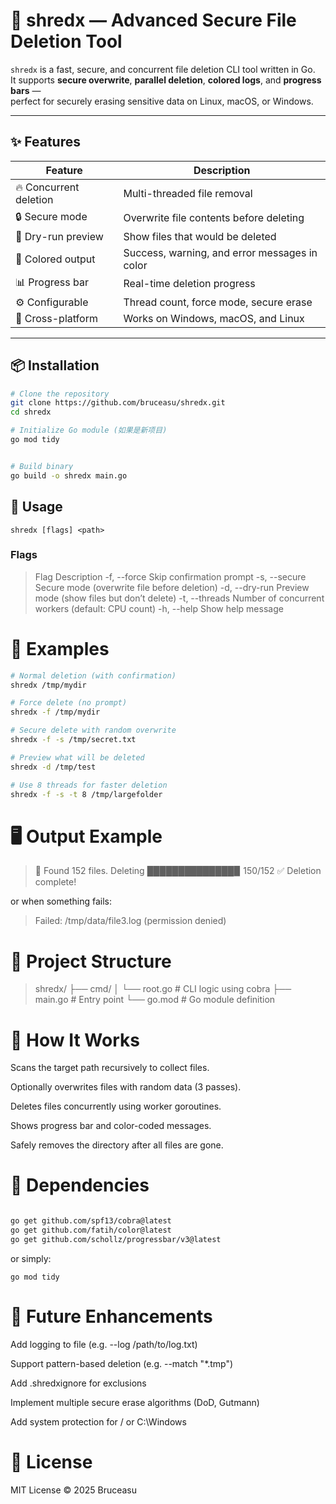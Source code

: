 # 🧹 shredx — Advanced Secure File Deletion Tool

`shredx` is a fast, secure, and concurrent file deletion CLI tool written in Go.  
It supports **secure overwrite**, **parallel deletion**, **colored logs**, and **progress bars** —  
perfect for securely erasing sensitive data on Linux, macOS, or Windows.

---

## ✨ Features

| Feature | Description |
|----------|-------------|
| 🔥 Concurrent deletion | Multi-threaded file removal |
| 🔒 Secure mode | Overwrite file contents before deleting |
| 🧩 Dry-run preview | Show files that would be deleted |
| 🌈 Colored output | Success, warning, and error messages in color |
| 📊 Progress bar | Real-time deletion progress |
| ⚙️ Configurable | Thread count, force mode, secure erase |
| 🧱 Cross-platform | Works on Windows, macOS, and Linux |

---

## 📦 Installation

```bash
# Clone the repository
git clone https://github.com/bruceasu/shredx.git
cd shredx

# Initialize Go module (如果是新项目)
go mod tidy


# Build binary
go build -o shredx main.go
```
## 🧰 Usage
`shredx [flags] <path>`

### Flags
> Flag	Description
> -f, --force	Skip confirmation prompt
> -s, --secure	Secure mode (overwrite file before deletion)
> -d, --dry-run	Preview mode (show files but don’t delete)
> -t, --threads	Number of concurrent workers (default: CPU count)
> -h, --help	Show help message

# 🧪 Examples
```bash
# Normal deletion (with confirmation)
shredx /tmp/mydir

# Force delete (no prompt)
shredx -f /tmp/mydir

# Secure delete with random overwrite
shredx -f -s /tmp/secret.txt

# Preview what will be deleted
shredx -d /tmp/test

# Use 8 threads for faster deletion
shredx -f -s -t 8 /tmp/largefolder

```
# 🖥️ Output Example
> 🧹 Found 152 files.
> Deleting ██████████████▉ 150/152
> ✅ Deletion complete!


or when something fails:

> Failed: /tmp/data/file3.log (permission denied)

# 🧩 Project Structure

> shredx/
> ├── cmd/
> │   └── root.go       # CLI logic using cobra
> ├── main.go           # Entry point
> └── go.mod            # Go module definition

# 🧱 How It Works

Scans the target path recursively to collect files.

Optionally overwrites files with random data (3 passes).

Deletes files concurrently using worker goroutines.

Shows progress bar and color-coded messages.

Safely removes the directory after all files are gone.


# 🧩 Dependencies
```bash

go get github.com/spf13/cobra@latest
go get github.com/fatih/color@latest
go get github.com/schollz/progressbar/v3@latest

```

or simply:

`go mod tidy`

# 🧱 Future Enhancements

 Add logging to file (e.g. --log /path/to/log.txt)

 Support pattern-based deletion (e.g. --match "*.tmp")

 Add .shredxignore for exclusions

 Implement multiple secure erase algorithms (DoD, Gutmann)

 Add system protection for / or C:\Windows

# 🪪 License

MIT License © 2025 Bruceasu
